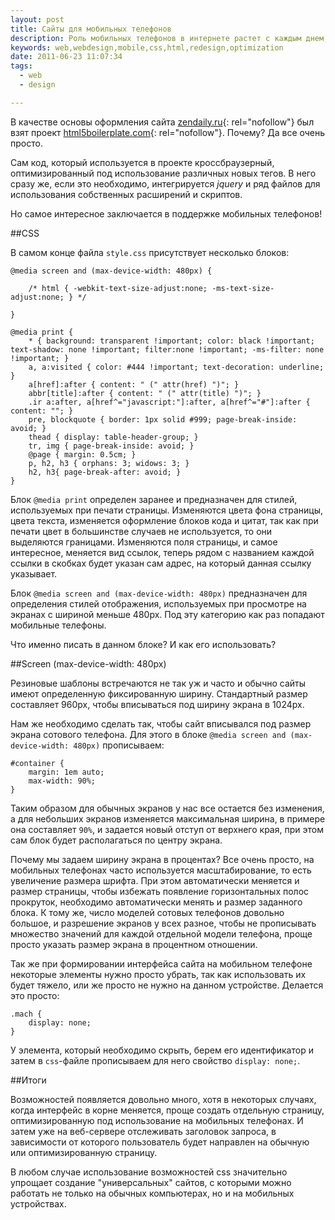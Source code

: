 ```yaml
---
layout: post
title: Сайты для мобильных телефонов
description: Роль мобильных телефонов в интернете растет с каждым днем, и уже сейчас необходимо оптимизировать интерфейс своего сайта для просмотра на экранах с небольшим разрешением. На помощь приходит css.
keywords: web,webdesign,mobile,css,html,redesign,optimization
date: 2011-06-23 11:07:34
tags:
  - web
  - design

---
```

В качестве основы оформления сайта [zendaily.ru][1]{: rel="nofollow"} был взят проект
[html5boilerplate.com][2]{: rel="nofollow"}.  Почему? Да все очень просто. 

Сам код, который используется в проекте кроссбраузерный, оптимизированный под
использование различных новых тегов. В него сразу же, если это необходимо, интегрируется
*jquery* и ряд файлов для использования собственных расширений и скриптов. 

Но самое интересное заключается в поддержке мобильных телефонов!

##CSS

В самом конце файла `style.css` присутствует несколько блоков:

    @media screen and (max-device-width: 480px) {

        /* html { -webkit-text-size-adjust:none; -ms-text-size-adjust:none; } */

    }

    @media print {
        * { background: transparent !important; color: black !important; text-shadow: none !important; filter:none !important; -ms-filter: none !important; } 
        a, a:visited { color: #444 !important; text-decoration: underline; }
        a[href]:after { content: " (" attr(href) ")"; }
        abbr[title]:after { content: " (" attr(title) ")"; }
        .ir a:after, a[href^="javascript:"]:after, a[href^="#"]:after { content: ""; }  
        pre, blockquote { border: 1px solid #999; page-break-inside: avoid; }
        thead { display: table-header-group; }
        tr, img { page-break-inside: avoid; }
        @page { margin: 0.5cm; }
        p, h2, h3 { orphans: 3; widows: 3; }
        h2, h3{ page-break-after: avoid; }
    }

Блок `@media print` определен заранее и предназначен для стилей, используемых при печати
страницы. Изменяются цвета фона страницы, цвета текста, изменяется оформление блоков кода
и цитат, так как при печати цвет в большинстве случаев не используется, то они выделяются
границами. Изменяются поля страницы, и самое интересное, меняется вид ссылок, теперь рядом
с названием каждой ссылки в скобках будет указан сам адрес, на который данная ссылку
указывает.

Блок `@media screen and (max-device-width: 480px)` предназначен для определения стилей
отображения, используемых при просмотре на экранах с шириной меньше 480px. Под эту
категорию как раз попадают мобильные телефоны. 

Что именно писать в данном блоке? И как его использовать?

##Screen (max-device-width: 480px)

Резиновые шаблоны встречаются не так уж и часто и обычно сайты имеют определенную
фиксированную ширину. Стандартный размер составляет 960px, чтобы вписываться под ширину
экрана в 1024px.

Нам же необходимо сделать так, чтобы сайт вписывался под размер экрана сотового телефона.
Для этого в блоке `@media screen and (max-device-width: 480px)` прописываем:

    #container {
        margin: 1em auto;
        max-width: 90%;
    }

Таким образом для обычных экранов у нас все остается без изменения, а для небольших
экранов изменяется максимальная ширина, в примере она составляет `90%`, и задается новый
отступ от верхнего края, при этом сам блок будет располагаться по центру экрана.

Почему мы задаем ширину экрана в процентах? Все очень просто, на мобильных телефонах
часто используется масштабирование, то есть увеличение размера шрифта. При этом
автоматически меняется и размер страницы, чтобы избежать появление горизонтальных полос
прокруток, необходимо автоматически менять и размер заданного блока. К тому же, число
моделей сотовых телефонов довольно большое, и разрешение экранов у всех разное, чтобы не
прописывать множество значений для каждой отдельной модели телефона, проще просто указать
размер экрана в процентном отношении.

Так же при формировании интерфейса сайта на мобильном телефоне некоторые элементы нужно
просто убрать, так как использовать их будет тяжело, или же просто не нужно на данном
устройстве. Делается это просто:

    .mach {
        display: none;
    }

У элемента, который необходимо скрыть, берем его идентификатор и затем в `css`-файле
прописываем для него свойство `display: none;`.

##Итоги

Возможностей появляется довольно много, хотя в некоторых случаях, когда интерфейс в корне
меняется, проще создать отдельную страницу, оптимизированную под использование на
мобильных телефонах. И затем уже на веб-сервере отслеживать заголовок запроса, в
зависимости от которого пользователь будет направлен на обычную или оптимизированную
страницу. 

В любом случае использование возможностей css значительно упрощает создание
"универсальных" сайтов, с которыми можно работать не только на обычных компьютерах, но и
на мобильных устройствах.

[1]: http://zendaily.ru/ "Дзен каждый день"
[2]: http://html5boilerplate.com/ "HTML5 ★ BOILERPLATE"
